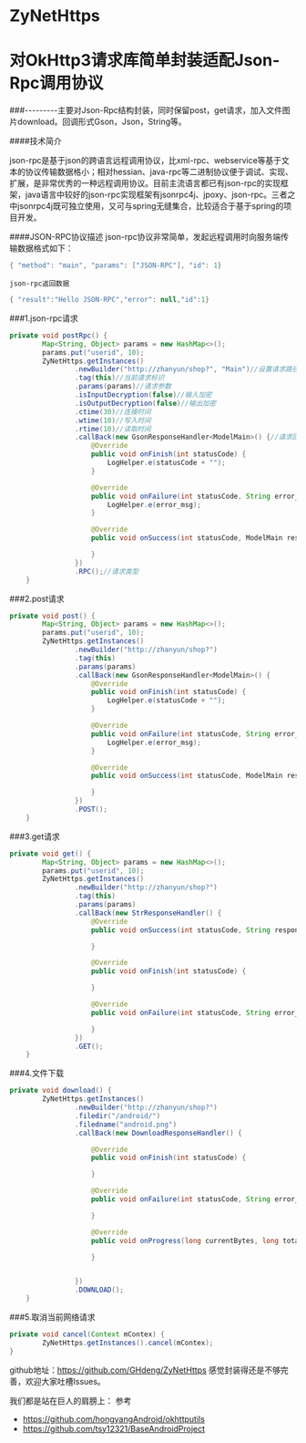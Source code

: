 # ZyNetHttps

# 对OkHttp3请求库简单封装适配Json-Rpc调用协议
###---------主要对Json-Rpc结构封装，同时保留post，get请求，加入文件图片download。回调形式Gson，Json，String等。

####技术简介

json-rpc是基于json的跨语言远程调用协议，比xml-rpc、webservice等基于文本的协议传输数据格小；相对hessian、java-rpc等二进制协议便于调试、实现、扩展，是非常优秀的一种远程调用协议。目前主流语言都已有json-rpc的实现框架，java语言中较好的json-rpc实现框架有jsonrpc4j、jpoxy、json-rpc。三者之中jsonrpc4j既可独立使用，又可与spring无缝集合，比较适合于基于spring的项目开发。

####JSON-RPC协议描述
	json-rpc协议非常简单，发起远程调用时向服务端传输数据格式如下：
```java
{ "method": "main", "params": ["JSON-RPC"], "id": 1}
```
	json-rpc返回数据
```java
{ "result":"Hello JSON-RPC","error": null,"id":1} 
```

###1.json-rpc请求
```java
private void postRpc() {
        Map<String, Object> params = new HashMap<>();
        params.put("userid", 10);
        ZyNetHttps.getInstances()
                .newBuilder("http://zhanyun/shop?", "Main")//设置请求路径和请求方法名
                .tag(this)//当前请求标识
                .params(params)//请求参数
                .isInputDecryption(false)//输入加密
                .isOutputDecryption(false)//输出加密
                .ctime(30)//连接时间
                .wtime(10)//写入时间
                .rtime(10)//读取时间
                .callBack(new GsonResponseHandler<ModelMain>() {//请求回调
                    @Override
                    public void onFinish(int statusCode) {
                        LogHelper.e(statusCode + "");
                    }

                    @Override
                    public void onFailure(int statusCode, String error_msg) {
                        LogHelper.e(error_msg);
                    }

                    @Override
                    public void onSuccess(int statusCode, ModelMain response) {

                    }
                })
                .RPC();//请求类型
    }
```

###2.post请求
```java
private void post() {
        Map<String, Object> params = new HashMap<>();
        params.put("userid", 10);
        ZyNetHttps.getInstances()
                .newBuilder("http://zhanyun/shop?")
                .tag(this)
                .params(params)
                .callBack(new GsonResponseHandler<ModelMain>() {
                    @Override
                    public void onFinish(int statusCode) {
                        LogHelper.e(statusCode + "");
                    }

                    @Override
                    public void onFailure(int statusCode, String error_msg) {
                        LogHelper.e(error_msg);
                    }

                    @Override
                    public void onSuccess(int statusCode, ModelMain response) {

                    }
                })
                .POST();
    }
```

###3.get请求
```java
private void get() {
        Map<String, Object> params = new HashMap<>();
        params.put("userid", 10);
        ZyNetHttps.getInstances()
                .newBuilder("http://zhanyun/shop?")
                .tag(this)
                .params(params)
                .callBack(new StrResponseHandler() {
                    @Override
                    public void onSuccess(int statusCode, String response) {

                    }

                    @Override
                    public void onFinish(int statusCode) {

                    }

                    @Override
                    public void onFailure(int statusCode, String error_msg) {

                    }
                })
                .GET();
    }
```

###4.文件下载
```java
private void download() {
        ZyNetHttps.getInstances()
                .newBuilder("http://zhanyun/shop?")
                .filedir("/android/")
                .filedname("android.png")
                .callBack(new DownloadResponseHandler() {

                    @Override
                    public void onFinish(int statusCode) {

                    }

                    @Override
                    public void onFailure(int statusCode, String error_msg) {

                    }

                    @Override
                    public void onProgress(long currentBytes, long totalBytes) {

                    }


                })
                .DOWNLOAD();
    }
```

###5.取消当前网络请求
```java
private void cancel(Context mContex) {
        ZyNetHttps.getInstances().cancel(mContex);
}
```

github地址：https://github.com/GHdeng/ZyNetHttps
感觉封装得还是不够完善，欢迎大家吐槽Issues。


我们都是站在巨人的肩膀上：
参考
- https://github.com/hongyangAndroid/okhttputils
- https://github.com/tsy12321/BaseAndroidProject
